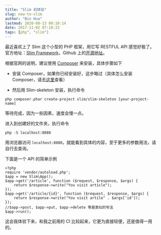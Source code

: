 ```yaml
---
title: "Slim 初体验"
slug: new-to-slim
author: "Bin Hua"
lastmod: 2020-08-13 09:10:14
date: 2017-11-02 07:18:23
tags: [php", "slim"]
---
```


最近喜欢上了 Slim 这个小型的 PHP 框架，用它写 RESTFUL API 感觉好极了。官方地址：[Slim Framework](https://www.slimframework.com/)，Github 上的[开源地址](https://github.com/slimphp/Slim)。

根据官网的说明，建议使用 [Composer](https://getcomposer.org/) 来安装，具体步骤如下

- 安装 Composer，如果你已经安装好，这步略过（具体怎么安装 Composer，请去[这里](https://getcomposer.org/)查看）

- 然后用 Slim-skeleton 安装，执行命令 

```
php composer.phar create-project slim/slim-skeleton [your-project-name]
```

等待完成，因为一些因素，速度会慢一点。

进入到创建好的文件夹，执行命令

```
php -S localhost:8080
```

用浏览器访问 `localhost:8080`，就能看到具体的内容，至于更多的参数用法，请自行去查询。

下面是一个 API 的简单示例

```
<?php
require 'vendor/autoload.php';
$app = new Slim\App();
$app->get('/article', function ($request, $response, $args) {
    return $response->write("You visit article");
});
$app->get('/article/{id}', function ($request, $response, $args) {
    return $response->write("You visit artile" . $args['id']);
});
//$app->post, $app->put, $app->delete 等是类似的写法
$app->run();
```

这会我体验下来，和我之前用的 CI 比较起来，它更为直接轻便，还是值得一用的。